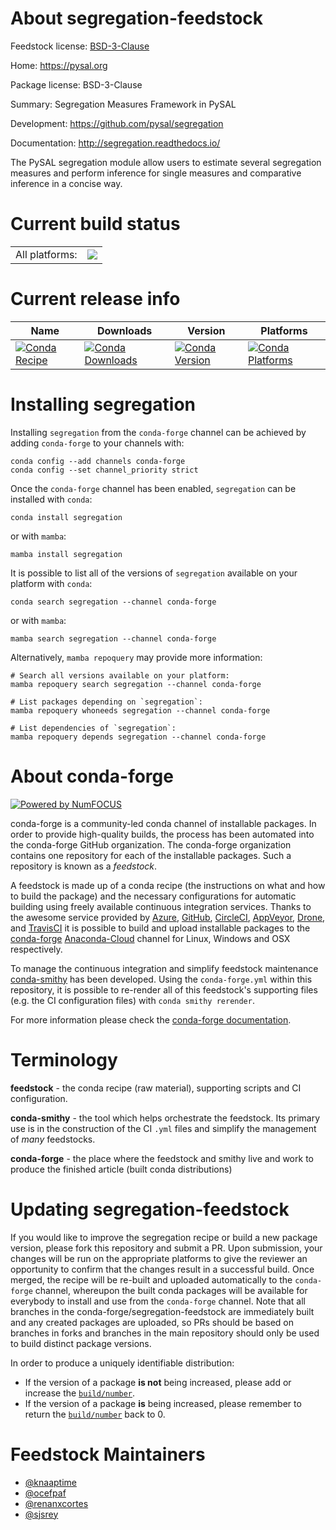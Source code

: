 About segregation-feedstock
===========================

Feedstock license: [BSD-3-Clause](https://github.com/conda-forge/segregation-feedstock/blob/main/LICENSE.txt)

Home: https://pysal.org

Package license: BSD-3-Clause

Summary: Segregation Measures Framework in PySAL

Development: https://github.com/pysal/segregation

Documentation: http://segregation.readthedocs.io/

The PySAL segregation module allow users to estimate several segregation measures and perform
inference for single measures and comparative inference in a concise way.


Current build status
====================


<table><tr><td>All platforms:</td>
    <td>
      <a href="https://dev.azure.com/conda-forge/feedstock-builds/_build/latest?definitionId=6776&branchName=main">
        <img src="https://dev.azure.com/conda-forge/feedstock-builds/_apis/build/status/segregation-feedstock?branchName=main">
      </a>
    </td>
  </tr>
</table>

Current release info
====================

| Name | Downloads | Version | Platforms |
| --- | --- | --- | --- |
| [![Conda Recipe](https://img.shields.io/badge/recipe-segregation-green.svg)](https://anaconda.org/conda-forge/segregation) | [![Conda Downloads](https://img.shields.io/conda/dn/conda-forge/segregation.svg)](https://anaconda.org/conda-forge/segregation) | [![Conda Version](https://img.shields.io/conda/vn/conda-forge/segregation.svg)](https://anaconda.org/conda-forge/segregation) | [![Conda Platforms](https://img.shields.io/conda/pn/conda-forge/segregation.svg)](https://anaconda.org/conda-forge/segregation) |

Installing segregation
======================

Installing `segregation` from the `conda-forge` channel can be achieved by adding `conda-forge` to your channels with:

```
conda config --add channels conda-forge
conda config --set channel_priority strict
```

Once the `conda-forge` channel has been enabled, `segregation` can be installed with `conda`:

```
conda install segregation
```

or with `mamba`:

```
mamba install segregation
```

It is possible to list all of the versions of `segregation` available on your platform with `conda`:

```
conda search segregation --channel conda-forge
```

or with `mamba`:

```
mamba search segregation --channel conda-forge
```

Alternatively, `mamba repoquery` may provide more information:

```
# Search all versions available on your platform:
mamba repoquery search segregation --channel conda-forge

# List packages depending on `segregation`:
mamba repoquery whoneeds segregation --channel conda-forge

# List dependencies of `segregation`:
mamba repoquery depends segregation --channel conda-forge
```


About conda-forge
=================

[![Powered by
NumFOCUS](https://img.shields.io/badge/powered%20by-NumFOCUS-orange.svg?style=flat&colorA=E1523D&colorB=007D8A)](https://numfocus.org)

conda-forge is a community-led conda channel of installable packages.
In order to provide high-quality builds, the process has been automated into the
conda-forge GitHub organization. The conda-forge organization contains one repository
for each of the installable packages. Such a repository is known as a *feedstock*.

A feedstock is made up of a conda recipe (the instructions on what and how to build
the package) and the necessary configurations for automatic building using freely
available continuous integration services. Thanks to the awesome service provided by
[Azure](https://azure.microsoft.com/en-us/services/devops/), [GitHub](https://github.com/),
[CircleCI](https://circleci.com/), [AppVeyor](https://www.appveyor.com/),
[Drone](https://cloud.drone.io/welcome), and [TravisCI](https://travis-ci.com/)
it is possible to build and upload installable packages to the
[conda-forge](https://anaconda.org/conda-forge) [Anaconda-Cloud](https://anaconda.org/)
channel for Linux, Windows and OSX respectively.

To manage the continuous integration and simplify feedstock maintenance
[conda-smithy](https://github.com/conda-forge/conda-smithy) has been developed.
Using the ``conda-forge.yml`` within this repository, it is possible to re-render all of
this feedstock's supporting files (e.g. the CI configuration files) with ``conda smithy rerender``.

For more information please check the [conda-forge documentation](https://conda-forge.org/docs/).

Terminology
===========

**feedstock** - the conda recipe (raw material), supporting scripts and CI configuration.

**conda-smithy** - the tool which helps orchestrate the feedstock.
                   Its primary use is in the construction of the CI ``.yml`` files
                   and simplify the management of *many* feedstocks.

**conda-forge** - the place where the feedstock and smithy live and work to
                  produce the finished article (built conda distributions)


Updating segregation-feedstock
==============================

If you would like to improve the segregation recipe or build a new
package version, please fork this repository and submit a PR. Upon submission,
your changes will be run on the appropriate platforms to give the reviewer an
opportunity to confirm that the changes result in a successful build. Once
merged, the recipe will be re-built and uploaded automatically to the
`conda-forge` channel, whereupon the built conda packages will be available for
everybody to install and use from the `conda-forge` channel.
Note that all branches in the conda-forge/segregation-feedstock are
immediately built and any created packages are uploaded, so PRs should be based
on branches in forks and branches in the main repository should only be used to
build distinct package versions.

In order to produce a uniquely identifiable distribution:
 * If the version of a package **is not** being increased, please add or increase
   the [``build/number``](https://docs.conda.io/projects/conda-build/en/latest/resources/define-metadata.html#build-number-and-string).
 * If the version of a package **is** being increased, please remember to return
   the [``build/number``](https://docs.conda.io/projects/conda-build/en/latest/resources/define-metadata.html#build-number-and-string)
   back to 0.

Feedstock Maintainers
=====================

* [@knaaptime](https://github.com/knaaptime/)
* [@ocefpaf](https://github.com/ocefpaf/)
* [@renanxcortes](https://github.com/renanxcortes/)
* [@sjsrey](https://github.com/sjsrey/)


